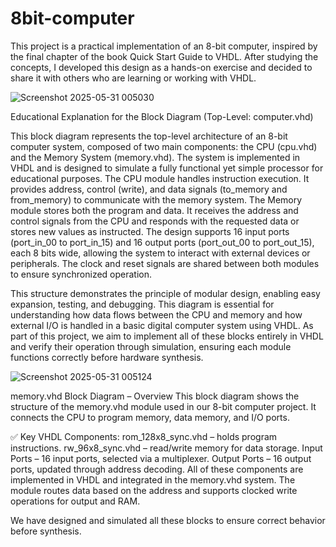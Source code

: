 # 8bit-computer
This project is a practical implementation of an 8-bit computer, inspired by the final chapter of the book Quick Start Guide to VHDL. After studying the concepts, I developed this design as a hands-on exercise and decided to share it with others who are learning or working with VHDL.


    

![Screenshot 2025-05-31 005030](https://github.com/user-attachments/assets/be4064cc-9944-4cc8-a316-74548bacc422)



Educational Explanation for the Block Diagram (Top-Level: computer.vhd)

This block diagram represents the top-level architecture of an 8-bit computer system, composed of two main components: the CPU (cpu.vhd) and the Memory System (memory.vhd). The system is implemented in VHDL and is designed to simulate a fully functional yet simple processor for educational purposes.
The CPU module handles instruction execution. It provides address, control (write), and data signals (to_memory and from_memory) to communicate with the memory system.
The Memory module stores both the program and data. It receives the address and control signals from the CPU and responds with the requested data or stores new values as instructed.
The design supports 16 input ports (port_in_00 to port_in_15) and 16 output ports (port_out_00 to port_out_15), each 8 bits wide, allowing the system to interact with external devices or peripherals.
The clock and reset signals are shared between both modules to ensure synchronized operation.

This structure demonstrates the principle of modular design, enabling easy expansion, testing, and debugging.
This diagram is essential for understanding how data flows between the CPU and memory and how external I/O is handled in a basic digital computer system using VHDL.
As part of this project, we aim to implement all of these blocks entirely in VHDL and verify their operation through simulation, ensuring each module functions correctly before hardware synthesis.



![Screenshot 2025-05-31 005124](https://github.com/user-attachments/assets/7c672d19-f740-4d2d-95fb-259fa445a11a)

memory.vhd Block Diagram – Overview
This block diagram shows the structure of the memory.vhd module used in our 8-bit computer project. It connects the CPU to program memory, data memory, and I/O ports.

✅ Key VHDL Components:
rom_128x8_sync.vhd – holds program instructions.
rw_96x8_sync.vhd – read/write memory for data storage.
Input Ports – 16 input ports, selected via a multiplexer.
Output Ports – 16 output ports, updated through address decoding.
All of these components are implemented in VHDL and integrated in the memory.vhd system. The module routes data based on the address and supports clocked write operations for output and RAM.

We have designed and simulated all these blocks to ensure correct behavior before synthesis.




